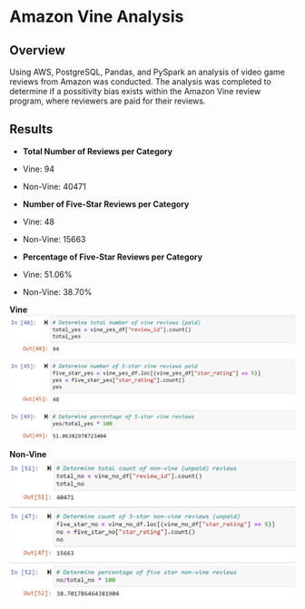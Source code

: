 # Amazon Vine Analysis
## Overview
Using AWS, PostgreSQL, Pandas, and PySpark an analysis of video game reviews from Amazon was conducted.  The analysis was completed to determine if a possitivity bias exists within the Amazon Vine review program, where reviewers are paid for their reviews.
## Results
- **Total Number of Reviews per Category**
-   Vine: 94
-   Non-Vine: 40471

- **Number of Five-Star Reviews per Category**
-   Vine: 48
-   Non-Vine: 15663

- **Percentage of Five-Star Reviews per Category**
-   Vine: 51.06%
-   Non-Vine: 38.70%

**Vine**            
![vine](https://github.com/dkleitsch/Amazon_Vine_Analysis/blob/main/Amazon%20Analysis/vine.png)  

**Non-Vine**
![non vine](https://github.com/dkleitsch/Amazon_Vine_Analysis/blob/main/Amazon%20Analysis/non%20vine.png)
